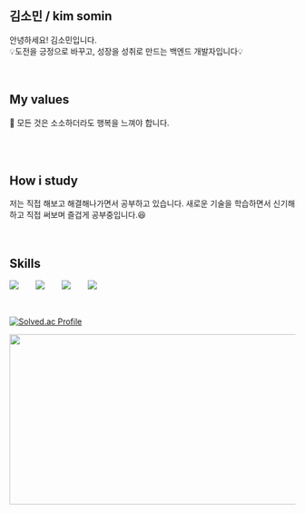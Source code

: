 ## 김소민 / kim somin
안녕하세요! 김소민입니다.
<br />
💡도전을 긍정으로 바꾸고, 성장을 성취로 만드는 백엔드 개발자입니다💡
<br />
<br />
<br />
## My values
🥰 모든 것은 소소하더라도 행복을 느껴야 합니다.<br />
<br />
<br />
<br />
## How i study
저는 직접 해보고 해결해나가면서 공부하고 있습니다. 새로운 기술을 학습하면서 신기해하고 직접 써보며 즐겁게 공부중입니다.😆
<br />
<br />
<br />
## Skills
<div style="display:flex;gap:30px;flex-wrap:wrap;">
  <img src="https://img.shields.io/badge/Java-007396?style=for-the-badge&logo=Java&logoColor=white">
  <img src="https://img.shields.io/badge/SpringBoot-success?style=for-the-badge&logo=Spring&logoColor=white">
  <img src="https://img.shields.io/badge/MySQL-4479A1?style=for-the-badge&logo=mysql&logoColor=white">
  <img src="https://img.shields.io/badge/redis-DC382D?style=for-the-badge&logo=redis&logoColor=white">
  <imb src="">
</div>
<br />
<br />

[![Solved.ac Profile](http://mazassumnida.wtf/api/v2/generate_badge?boj=hee9920)](https://solved.ac/hee9920/)

<a href="https://github.com/devxb/gitanimals">
  <img src="https://render.gitanimals.org/farms/ss0ming" width="1000" height="300"/>
</a>

